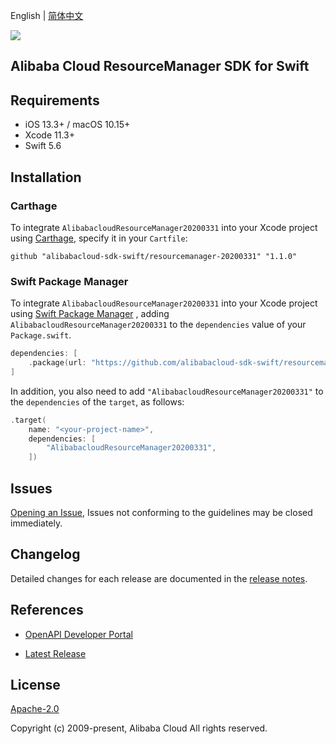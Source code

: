 English | [简体中文](README-CN.md)

![](https://aliyunsdk-pages.alicdn.com/icons/AlibabaCloud.svg)

## Alibaba Cloud ResourceManager SDK for Swift

## Requirements

- iOS 13.3+ / macOS 10.15+
- Xcode 11.3+
- Swift 5.6

## Installation

### Carthage

To integrate `AlibabacloudResourceManager20200331` into your Xcode project using [Carthage](https://github.com/Carthage/Carthage), specify it in your `Cartfile`:

```ogdl
github "alibabacloud-sdk-swift/resourcemanager-20200331" "1.1.0"
```

### Swift Package Manager

To integrate `AlibabacloudResourceManager20200331` into your Xcode project using [Swift Package Manager](https://swift.org/package-manager/) , adding `AlibabacloudResourceManager20200331` to the `dependencies` value of your `Package.swift`.

```swift
dependencies: [
    .package(url: "https://github.com/alibabacloud-sdk-swift/resourcemanager-20200331.git", from: "1.1.0")
]
```

In addition, you also need to add `"AlibabacloudResourceManager20200331"` to the `dependencies` of the `target`, as follows:

```swift
.target(
    name: "<your-project-name>",
    dependencies: [
        "AlibabacloudResourceManager20200331",
    ])
```

## Issues

[Opening an Issue](https://github.com/alibabacloud-sdk-swift/resourcemanager-20200331/issues/new), Issues not conforming to the guidelines may be closed immediately.

## Changelog

Detailed changes for each release are documented in the [release notes](./ChangeLog.txt).

## References

* [OpenAPI Developer Portal](https://next.api.alibabacloud.com/home)
- [Latest Release](https://github.com/alibabacloud-sdk-swift/resourcemanager-20200331)

## License

[Apache-2.0](http://www.apache.org/licenses/LICENSE-2.0)

Copyright (c) 2009-present, Alibaba Cloud All rights reserved.
